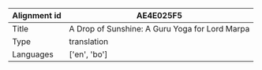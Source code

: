 |Alignment id | AE4E025F5
| --- | --- 
|Title | A Drop of Sunshine: A Guru Yoga for Lord Marpa 
|Type | translation
|Languages | ['en', 'bo']